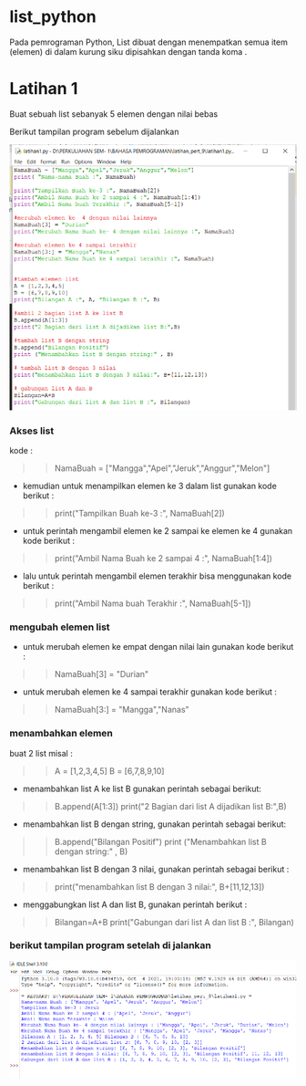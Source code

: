 # list_python
Pada pemrograman Python, List dibuat dengan menempatkan semua item (elemen) di dalam kurung siku 
dipisahkan dengan tanda koma .
# Latihan 1
Buat sebuah list sebanyak 5 elemen dengan nilai bebas

Berikut tampilan program sebelum dijalankan<p>
![Gambar1](Gambar1.png)
### Akses list
kode :
>>NamaBuah = ["Mangga","Apel","Jeruk","Anggur","Melon"]
* kemudian untuk menampilkan elemen ke 3 dalam list gunakan kode berikut :
>>print("Tampilkan Buah ke-3 :", NamaBuah[2])
* untuk perintah mengambil elemen ke 2 sampai ke elemen ke 4 gunakan kode berikut :
>>print("Ambil Nama Buah ke 2 sampai 4 :", NamaBuah[1:4])
* lalu untuk perintah mengambil elemen terakhir bisa menggunakan kode berikut :
>>print("Ambil Nama buah Terakhir :", NamaBuah[5-1])

### mengubah elemen list
* untuk merubah elemen ke empat dengan nilai lain gunakan kode berikut :
>>NamaBuah[3] = "Durian"
* untuk merubah elemen ke 4 sampai terakhir gunakan kode berikut :
>>NamaBuah[3:] = "Mangga","Nanas"

### menambahkan elemen
buat 2 list
misal :
>>A = [1,2,3,4,5]
B = [6,7,8,9,10]
* menambahkan list A ke list B gunakan perintah sebagai berikut:
>>B.append(A[1:3])
print("2 Bagian dari list A dijadikan list B:",B)
* menambahkan list B dengan string, gunakan perintah sebagai berikut:
>>B.append("Bilangan Positif")
print ("Menambahkan list B dengan string:" , B)
* menambahkan list B dengan 3 nilai, gunakan perintah sebagai berikut :
>>print("menambahkan list B dengan 3 nilai:", B+[11,12,13])
* menggabungkan list A dan list B, gunakan perintah berikut :
>>Bilangan=A+B
print("Gabungan dari list A dan list B :", Bilangan)

### berikut tampilan program setelah di jalankan
![Gambar2](Gambar2.png)
